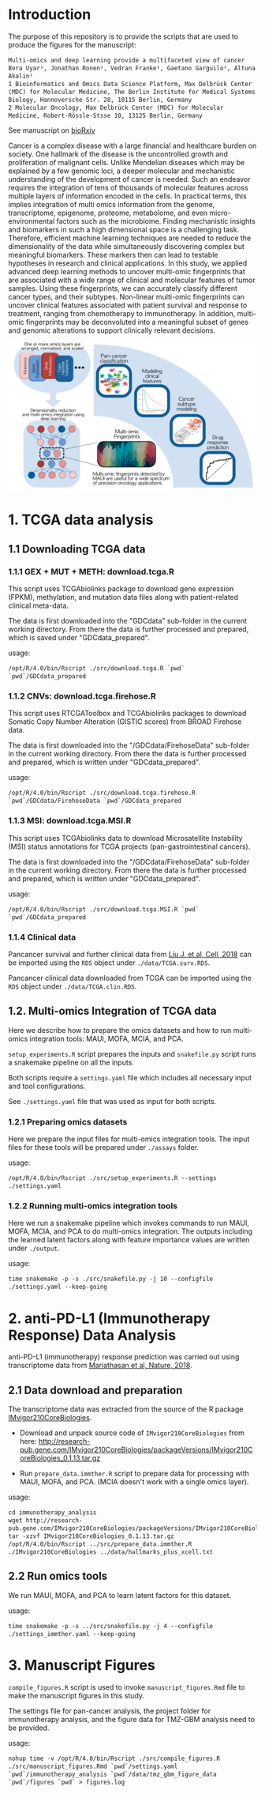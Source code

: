 
# Introduction

The purpose of this repository is to provide the scripts that are used to produce the figures for the manuscript:
```
Multi-omics and deep learning provide a multifaceted view of cancer
Bora Uyar¹, Jonathan Ronen¹, Vedran Franke¹, Gaetano Garguilo², Altuna Akalin¹
1 Bioinformatics and Omics Data Science Platform, Max Delbrück Center (MDC) for Molecular Medicine, The Berlin Institute for Medical Systems Biology, Hannoversche Str. 28, 10115 Berlin, Germany
2 Molecular Oncology, Max Delbrück Center (MDC) for Molecular Medicine, Robert-Rössle-Stsse 10, 13125 Berlin, Germany
```

See manuscript on [bioRxiv](https://www.biorxiv.org/content/10.1101/2021.09.29.462364v1)

Cancer is a complex disease with a large financial and healthcare burden on society. One hallmark of the disease is the uncontrolled growth and proliferation of malignant cells. Unlike Mendelian diseases which may be explained by a few genomic loci, a deeper molecular and mechanistic understanding of the development of cancer is needed. Such an endeavor requires the integration of tens of thousands of molecular features across multiple layers of information encoded in the cells. In practical terms, this implies integration of multi omics information from the genome, transcriptome, epigenome, proteome, metabolome, and even micro-environmental factors such as the microbiome. Finding mechanistic insights and biomarkers in such a high dimensional space is a challenging task. Therefore, efficient machine learning techniques are needed to reduce the dimensionality of the data while simultaneously discovering complex but meaningful biomarkers. These markers then can lead to testable hypotheses in research and clinical applications. In this study, we applied advanced deep learning methods to uncover multi-omic fingerprints that are associated with a wide range of clinical and molecular features of tumor samples. Using these fingerprints, we can accurately classify different cancer types, and their subtypes. Non-linear multi-omic fingerprints can uncover clinical features associated with patient survival and response to treatment, ranging from chemotherapy to immunotherapy. In addition, multi-omic fingerprints may be deconvoluted into a meaningful subset of genes and genomic alterations to support clinically relevant decisions. 

<p align="center">
  <img alt="graphical_abstract" src="data/graphical_abstract.jpg" > 
</p>


# 1. TCGA data analysis

## 1.1 Downloading TCGA data

### 1.1.1 GEX + MUT + METH: download.tcga.R
This script uses TCGAbiolinks package to download gene expression (FPKM), methylation, and mutation data
files along with patient-related clinical meta-data. 

The data is first downloaded into the "GDCdata" sub-folder in the current working directory. 
From there the data is further processed and prepared, which is saved under "GDCdata_prepared".

usage:
``` 
/opt/R/4.0/bin/Rscript ./src/download.tcga.R `pwd` `pwd`/GDCdata_prepared
```

### 1.1.2 CNVs: download.tcga.firehose.R

This script uses RTCGAToolbox and TCGAbiolinks packages to download Somatic Copy Number Alteration (GISTIC scores) 
from BROAD Firehose data. 

The data is first downloaded into the "/GDCdata/FirehoseData" sub-folder in the current working directory.
From there the data is further processed and prepared, which is written under "GDCdata_prepared".

usage:
```
/opt/R/4.0/bin/Rscript ./src/download.tcga.firehose.R `pwd`/GDCdata/FirehoseData `pwd`/GDCdata_prepared 
```

### 1.1.3 MSI: download.tcga.MSI.R

This script uses TCGAbiolinks data to download Microsatellite Instability (MSI) status annotations for 
TCGA projects (pan-gastrointestinal cancers). 

The data is first downloaded into the "/GDCdata/FirehoseData" sub-folder in the current working directory.
From there the data is further processed and prepared, which is written under "GDCdata_prepared".

usage: 
```
/opt/R/4.0/bin/Rscript ./src/download.tcga.MSI.R `pwd` `pwd`/GDCdata_prepared
```

### 1.1.4 Clinical data

Pancancer survival and further clinical data from [Liu J. et al, Cell, 2018](https://www.sciencedirect.com/science/article/pii/S0092867418302290?via%3Dihub)
can be imported using the `RDS` object under `./data/TCGA.surv.RDS`.

Pancancer clinical data downloaded from TCGA can be imported using the `RDS` object under `./data/TCGA.clin.RDS`. 

## 1.2. Multi-omics Integration of TCGA data

Here we describe how to prepare the omics datasets and how to run multi-omics integration tools: MAUI, MOFA, MCIA, and PCA. 

`setup_experiments.R` script prepares the inputs and `snakefile.py` script runs a snakemake pipeline on all the inputs. 

Both scripts require a `settings.yaml` file which includes all necessary input and tool configurations. 

See `./settings.yaml` file that was used as input for both scripts.

### 1.2.1 Preparing omics datasets 

Here we prepare the input files for multi-omics integration tools. The input files for 
these tools will be prepared under `./assays` folder. 

usage: 
```
/opt/R/4.0/bin/Rscript ./src/setup_experiments.R --settings ./settings.yaml
```

### 1.2.2 Running multi-omics integration tools 

Here we run a snakemake pipeline which invokes commands to run MAUI, MOFA, MCIA, and PCA to 
do multi-omics integration. The outputs including the learned latent factors along with feature importance 
values are written under `./output`. 

usage:

```
time snakemake -p -s ./src/snakefile.py -j 10 --configfile ./settings.yaml --keep-going
```


# 2. anti-PD-L1 (Immunotherapy Response) Data Analysis 

anti-PD-L1 (immunotherapy) response prediction was carried out using transcriptome data from [Mariathasan et al, Nature, 2018](https://www.nature.com/articles/nature25501). 

## 2.1 Data download and preparation

The transcriptome data was extracted from the source of the R package [IMvigor210CoreBiologies](http://research-pub.gene.com/IMvigor210CoreBiologies). 

- Download and unpack source code of `IMvigor210CoreBiologies` from here: http://research-pub.gene.com/IMvigor210CoreBiologies/packageVersions/IMvigor210CoreBiologies_0.1.13.tar.gz

- Run `prepare_data.immther.R` script to prepare data for processing with MAUI, MOFA, and PCA. (MCIA doesn't work with a single omics layer). 

usage:

```
cd immunotherapy_analysis
wget http://research-pub.gene.com/IMvigor210CoreBiologies/packageVersions/IMvigor210CoreBiologies_0.1.13.tar.gz
tar -xzvf IMvigor210CoreBiologies_0.1.13.tar.gz
/opt/R/4.0/bin/Rscript ../src/prepare_data.immther.R ./IMvigor210CoreBiologies ../data/hallmarks_plus_xcell.txt
```

## 2.2 Run omics tools 

We run MAUI, MOFA, and PCA to learn latent factors for this dataset. 

usage:
```
time snakemake -p -s ../src/snakefile.py -j 4 --configfile ./settings_immther.yaml --keep-going
```


# 3. Manuscript Figures

`compile_figures.R` script is used to invoke `manuscript_figures.Rmd` file to make the manuscript figures in this study. 

The settings file for pan-cancer analysis, the project folder for immunotherapy analysis, and the figure data for TMZ-GBM analysis need to be provided. 

usage: 
```
nohup time -v /opt/R/4.0/bin/Rscript ./src/compile_figures.R ./src/manuscript_figures.Rmd `pwd`/settings.yaml `pwd`/immunotherapy_analysis `pwd`/data/tmz_gbm_figure_data `pwd`/figures `pwd` > figures.log
```



